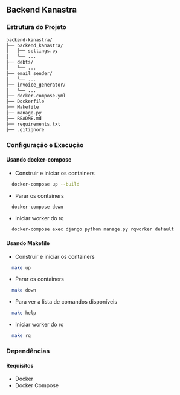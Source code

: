 ## Backend Kanastra

### Estrutura do Projeto
```bash
backend-kanastra/
├── backend_kanastra/
│   ├── settings.py
│   └── ...
├── debts/
│   └── ...
├── email_sender/
│   └── ...
├── invoice_generator/
│   └── ...
├── docker-compose.yml
├── Dockerfile
├── Makefile
├── manage.py
├── README.md
├── requirements.txt
├── .gitignore
```

### Configuração e Execução
  #### Usando docker-compose
  - Construir e iniciar os containers
  ```bash
    docker-compose up --build
  ```
  - Parar os containers
  ```bash
    docker-compose down
  ```
  - Iniciar worker do rq
  ```bash
    docker-compose exec django python manage.py rqworker default
  ```

  #### Usando Makefile
  - Construir e iniciar os containers

  ```bash
    make up
  ```
  - Parar os containers
  ```bash
    make down
  ```
  - Para ver a lista de comandos disponíveis
  ```bash
    make help
  ```
  - Iniciar worker do rq
  ```bash
    make rq
  ```

### Dependências
  #### Requisitos
  - Docker
  - Docker Compose


